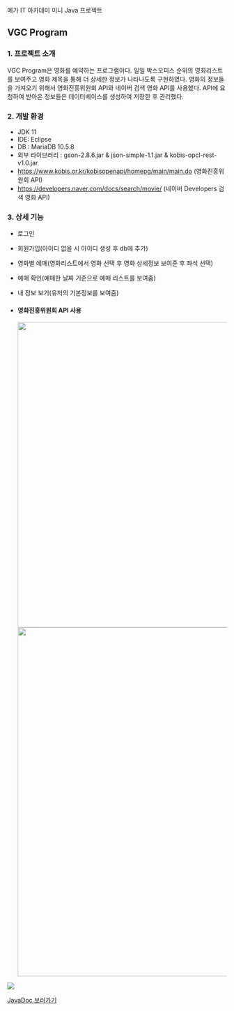 메가 IT 아카데미 미니 Java 프로젝트

## VGC Program

### 1. 프로젝트 소개

VGC Program은 영화를 예약하는 프로그램이다. 일일 박스오피스 순위의 영화리스트를 보여주고 영화 제목을 통해 더 상세한 정보가 나타나도록 구현하였다. 영화의 정보들을 가져오기 위해서 영화진흥위원회 API와 네이버 검색 영화 API를 사용했다. API에 요청하여 받아온 정보들은 데이터베이스를 생성하여 저장한 후 관리했다.



### 2. 개발 환경

- JDK 11
- IDE: Eclipse
- DB : MariaDB 10.5.8
- 외부 라이브러리 : gson-2.8.6.jar & json-simple-1.1.jar & kobis-opcl-rest-v1.0.jar
- https://www.kobis.or.kr/kobisopenapi/homepg/main/main.do (영화진흥위원회 API)
- https://developers.naver.com/docs/search/movie/ (네이버 Developers 검색 영화 API)



### 3. 상세 기능

- 로그인

- 회원가입(아이디 없을 시 아이디 생성 후 db에 추가)

- 영화별 예매(영화리스트에서 영화 선택 후 영화 상세정보 보여준 후 좌석 선택)

- 예매 확인(예매한 날짜 기준으로 예매 리스트를 보여줌)

- 내 정보 보기(유저의 기본정보를 보여줌)

- #### 영화진흥위원회 API 사용
 	<img src="https://user-images.githubusercontent.com/81146708/120014079-92d54600-c01c-11eb-9de5-f0fd08630c8a.PNG" width="700"> 
	<img src="https://user-images.githubusercontent.com/81146708/120015078-d54b5280-c01d-11eb-8939-f4fb79f21978.png" width="800"> 



<div>
	<a href="https://www.youtube.com/watch?v=y2-JB5auRo0" target="_blank"><image src = "https://img.youtube.com/vi/y2-JB5auRo0/mqdefault.jpg"></a>	

</div>

[JavaDoc 보러가기](https://kimhyeonyoung10.github.io/vgc-project/VGCProject/doc/index.html)

